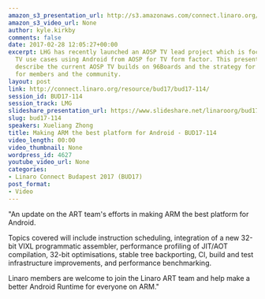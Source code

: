 ```yaml
---
amazon_s3_presentation_url: http://s3.amazonaws.com/connect.linaro.org/bud17/Presentations/BUD17-114%20-%20Making%20ARM%20the%20Best%20Platform%20for%20Android.pdf
amazon_s3_video_url: None
author: kyle.kirkby
comments: false
date: 2017-02-28 12:05:27+00:00
excerpt: LHG has recently launched an AOSP TV lead project which is focused on specific
  TV use cases using Android from AOSP for TV form factor. This presentation will
  describe the current AOSP TV builds on 96Boards and the strategy for Android TV
  for members and the community.
layout: post
link: http://connect.linaro.org/resource/bud17/bud17-114/
session_id: BUD17-114
session_track: LMG
slideshare_presentation_url: https://www.slideshare.net/linaroorg/bud17114-making-arm-the-best-platform-for-android
slug: bud17-114
speakers: Xueliang Zhong
title: Making ARM the best platform for Android - BUD17-114
video_length: 00:00
video_thumbnail: None
wordpress_id: 4627
youtube_video_url: None
categories:
- Linaro Connect Budapest 2017 (BUD17)
post_format:
- Video
---
```


"An update on the ART team's efforts in making ARM the best platform for Android.



Topics covered will include instruction scheduling, integration of a new 32-bit VIXL programmatic assembler, performance profiling of JIT/AOT compilation, 32-bit optimisations, stable tree backporting, CI, build and test infrastructure improvements, and performance benchmarking.



Linaro members are welcome to join the Linaro ART team and help make a better Android Runtime for everyone on ARM."
